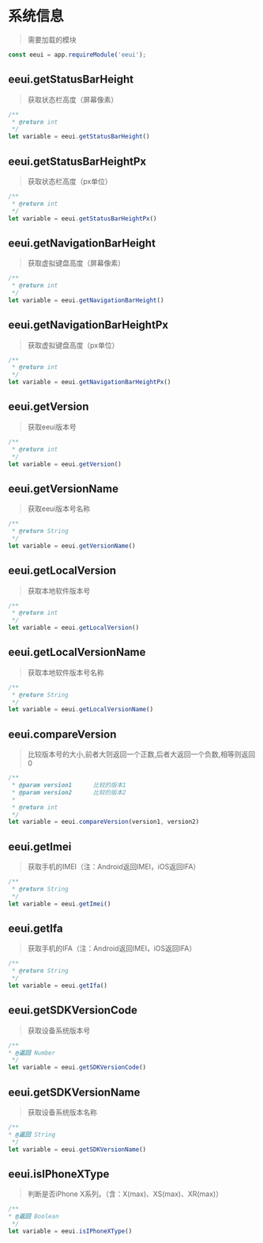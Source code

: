 # 系统信息

> 需要加载的模块

```js
const eeui = app.requireModule('eeui');
```

## eeui.getStatusBarHeight

> 获取状态栏高度（屏幕像素）

```js
/**
 * @return int
 */
let variable = eeui.getStatusBarHeight()
```

## eeui.getStatusBarHeightPx

> 获取状态栏高度（px单位）

```js
/**
 * @return int
 */
let variable = eeui.getStatusBarHeightPx()
```

## eeui.getNavigationBarHeight

> 获取虚拟键盘高度（屏幕像素）

```js
/**
 * @return int
 */
let variable = eeui.getNavigationBarHeight()
```

## eeui.getNavigationBarHeightPx

> 获取虚拟键盘高度（px单位）

```js
/**
 * @return int
 */
let variable = eeui.getNavigationBarHeightPx()
```

## eeui.getVersion 

> 获取eeui版本号

```js
/**
 * @return int
 */
let variable = eeui.getVersion()
```

## eeui.getVersionName

> 获取eeui版本号名称

```js
/**
 * @return String
 */
let variable = eeui.getVersionName()
```

## eeui.getLocalVersion

> 获取本地软件版本号

```js
/**
 * @return int
 */
let variable = eeui.getLocalVersion()
```

## eeui.getLocalVersionName

> 获取本地软件版本号名称

```js
/**
 * @return String
 */
let variable = eeui.getLocalVersionName()
```

## eeui.compareVersion

> 比较版本号的大小,前者大则返回一个正数,后者大返回一个负数,相等则返回0

```js
/**
 * @param version1      比较的版本1
 * @param version2      比较的版本2
 * 
 * @return int
 */
let variable = eeui.compareVersion(version1, version2)
```

## eeui.getImei

> 获取手机的IMEI（注：Android返回IMEI，iOS返回IFA）

```js
/**
 * @return String
 */
let variable = eeui.getImei()
```

## eeui.getIfa

> 获取手机的IFA（注：Android返回IMEI，iOS返回IFA）

```js
/**
 * @return String
 */
let variable = eeui.getIfa()
```

## eeui.getSDKVersionCode

> 获取设备系统版本号

```js
/**
* @返回 Number
 */
let variable = eeui.getSDKVersionCode()
```

## eeui.getSDKVersionName

> 获取设备系统版本名称

```js
/**
* @返回 String
 */
let variable = eeui.getSDKVersionName()
```

## eeui.isIPhoneXType

> 判断是否iPhone X系列。（含：X(max)、XS(max)、XR(max)）

```js
/**
* @返回 Boolean
 */
let variable = eeui.isIPhoneXType()
```


